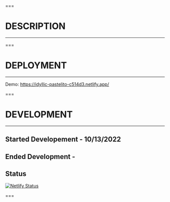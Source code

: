 ===

# DESCRIPTION

---

===

# DEPLOYMENT

---

Demo: https://idyllic-pastelito-c514d3.netlify.app/

===

# DEVELOPMENT

---

## Started Developement - 10/13/2022

## Ended Development -

## Status

[![Netlify Status](https://api.netlify.com/api/v1/badges/b6b26af0-bb5c-410e-8935-e03636702754/deploy-status)](https://app.netlify.com/sites/idyllic-pastelito-c514d3/deploys)

===
